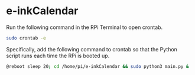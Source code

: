 # e-inkCalendar


 Run the following command in the RPi Terminal to open crontab.
```bash
sudo crontab -e
```
 Specifically, add the following command to crontab so that the Python script runs each time the RPi is booted up.
```bash
@reboot sleep 20; cd /home/pi/e-inkCalendar && sudo python3 main.py &
```